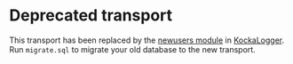 # Deprecated transport
This transport has been replaced by the [newusers module](https://github.com/KockaAdmiralac/KockaLogger/tree/master/modules/newusers) in [KockaLogger](https://github.com/KockaAdmiralac/KockaLogger). Run `migrate.sql` to migrate your old database to the new transport.
